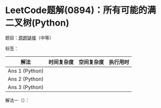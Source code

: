 # LeetCode题解(0894)：所有可能的满二叉树(Python)

题目：[原题链接](https://leetcode-cn.com/problems/all-possible-full-binary-trees/)（中等）

标签：

| 解法           | 时间复杂度 | 空间复杂度 | 执行用时 |
| -------------- | ---------- | ---------- | -------- |
| Ans 1 (Python) |            |            |          |
| Ans 2 (Python) |            |            |          |
| Ans 3 (Python) |            |            |          |

解法一（）：


